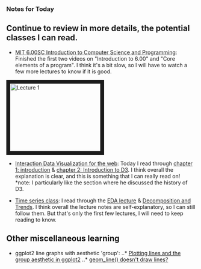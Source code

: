 ### Notes for Today

## Continue to review in more details, the potential classes I can read.

* [MIT 6.00SC Introduction to Computer Science and Programming](http://ocw.mit.edu/courses/electrical-engineering-and-computer-science/6-00sc-introduction-to-computer-science-and-programming-spring-2011/unit-1/lecture-2-core-elements-of-a-program/): Finished the first two videos on "Introduction to 6.00" and "Core elements of a program". I think it's a bit slow, so I will have to watch a few more lectures to know if it is good.

<a href="http://www.youtube.com/watch?feature=player_embedded&v=bX3jvD7XFPs
" target="_blank"><img src="http://img.youtube.com/vi/bX3jvD7XFPs/0.jpg" 
alt="Lecture 1" width="240" height="180" border="10" /></a>

* [Interaction Data Visualization for the web](http://chimera.labs.oreilly.com/books/1230000000345/index.html): Today I read through [chapter 1: introduction](http://chimera.labs.oreilly.com/books/1230000000345/ch01.html) & [chapter 2: Introduction to D3](http://chimera.labs.oreilly.com/books/1230000000345/ch02.html). I think overall the explanation is clear, and this is something that I can really read on! *note: I particularly like the section where he discussed the history of D3.

* [Time series class](http://stat565.cwick.co.nz/): I read through the [EDA lecture](http://stat565.cwick.co.nz/lectures/02-eda.pdf) & [Decomposition and Trends](http://stat565.cwick.co.nz/lectures/03-trend.pdf). I think overall the lecture notes are self-explanatory, so I can still follow them. But that's only the first few lectures, I will need to keep reading to know.


## Other miscellaneous learning

* ggplot2 line graphs with aesthetic 'group':
..* [Plotting lines and the group aesthetic in ggplot2](http://stackoverflow.com/questions/10357768/plotting-lines-and-the-group-aesthetic-in-ggplot2)
..* [geom_line() doesn't draw lines?](http://kohske.wordpress.com/2010/12/27/faq-geom_line-doesnt-draw-lines/)


